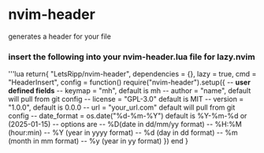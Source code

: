 # nvim-header
generates a header for your file

### insert the following into your nvim-header.lua file for lazy.nvim
'''lua
return{
    "LetsRipp/nvim-header",
    dependencies = {},
    lazy = true,
    cmd = "HeaderInsert",
    config = function()
        require("nvim-header").setup({
            -- **user defined fields**
            -- keymap = "<leader>mh",               default is <leader>mh
            -- author = "name",                     default will  pull from git config
            -- license = "GPL-3.0"                  default is MIT
            -- version = "1.0.0",                   default is 0.0.0
            -- url = "your_url.com"                 default will pull from git config 
            -- date_format = os.date("%d-%m-%Y")    default is %Y-%m-%d or (2025-01-15) 
                -- options are
                -- %D(date in dd/mm/yy format)
                -- %H:%M (hour:min)
                -- %Y (year in yyyy format)
                -- %d (day in dd format)
                -- %m (month in mm format) 
                -- %y (year in yy format)
        })
    end
}

